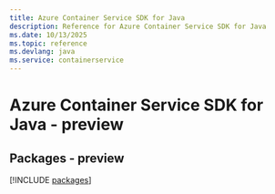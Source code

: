 ```yaml
---
title: Azure Container Service SDK for Java
description: Reference for Azure Container Service SDK for Java
ms.date: 10/13/2025
ms.topic: reference
ms.devlang: java
ms.service: containerservice
---
```

# Azure Container Service SDK for Java - preview
## Packages - preview
[!INCLUDE [packages](container-service-index.md)]